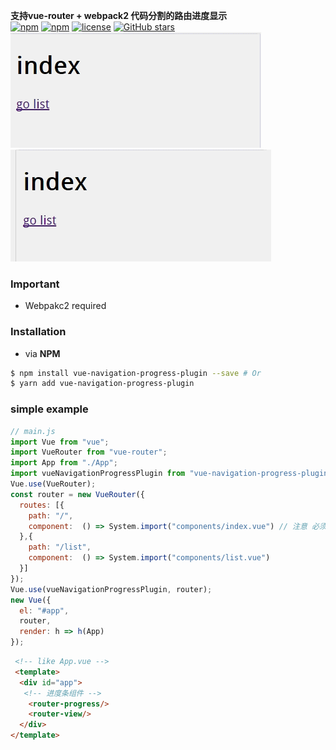 **支持vue-router + webpack2 代码分割的路由进度显示**  
[![npm](https://img.shields.io/npm/v/vue-navigation-progress-plugin.svg?style=flat-square)](https://www.npmjs.com/package/vue-navigation-progress-plugin)
[![npm](https://img.shields.io/npm/dt/vue-navigation-progress-plugin.svg?style=flat-square)](https://www.npmjs.com/package/vue-navigation-progress-plugin)
[![license](https://img.shields.io/github/license/shmy/vue-navigation-progress-plugin.svg?style=flat-square)](https://github.com/shmy/vue-navigation-progress-plugin/blob/master/LICENSE.md)
[![GitHub stars](https://img.shields.io/github/stars/shmy/vue-navigation-progress-plugin.svg?style=social&label=Star)](https://github.com/shmy/vue-navigation-progress-plugin)  
![enter description here][1]  
![enter description here][2]  

### **Important**
- Webpakc2 required  

### **Installation**  

+ via **NPM**  
```bash
$ npm install vue-navigation-progress-plugin --save # Or
$ yarn add vue-navigation-progress-plugin
```

### simple example

```javascript
// main.js
import Vue from "vue";
import VueRouter from "vue-router";
import App from "./App";
import vueNavigationProgressPlugin from "vue-navigation-progress-plugin";
Vue.use(VueRouter);
const router = new VueRouter({
  routes: [{
    path: "/",
    component:  () => System.import("components/index.vue") // 注意 必须使用System.import
  },{
    path: "/list",
    component:  () => System.import("components/list.vue")
  }]
});
Vue.use(vueNavigationProgressPlugin, router);
new Vue({
  el: "#app",
  router,
  render: h => h(App)
});

```

```html
 <!-- like App.vue -->
 <template>
  <div id="app">
   <!-- 进度条组件 -->
    <router-progress/>
    <router-view/>
  </div>
</template>

```


  [1]: ./img/p1.gif "p1.gif"
  [2]: ./img/p2.gif "p2.gif"